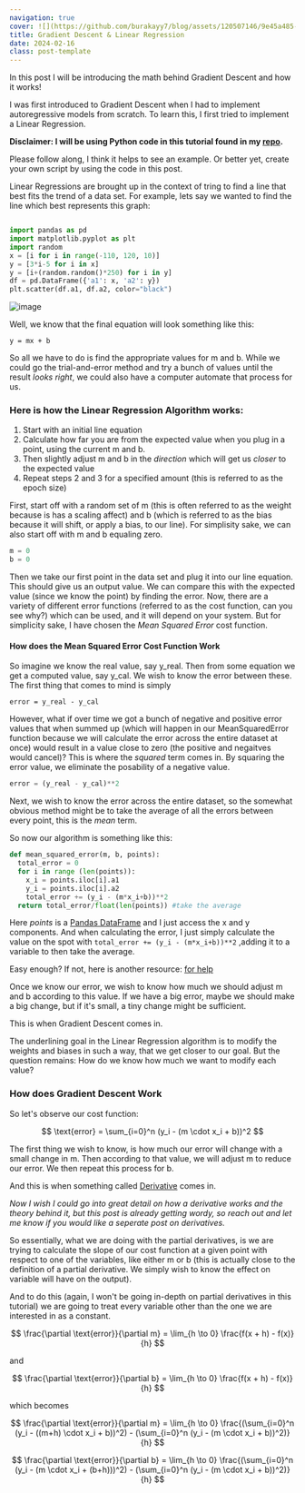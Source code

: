 ```yaml
---
navigation: true
cover: ![](https://github.com/burakayy7/blog/assets/120507146/9e45a485-6010-4d45-8113-2335d249d70f)
title: Gradient Descent & Linear Regression
date: 2024-02-16
class: post-template
---
```

In this post I will be introducing the math behind Gradient Descent and how it works!

I was first introduced to Gradient Descent when I had to implement autoregressive models from scratch. To learn this, I first tried to implement a Linear Regression. 


**Disclaimer: I will be using Python code in this tutorial found in my [repo](https://github.com/burakayy7/LinearRegression).**

Please follow along, I think it helps to see an example. Or better yet, create your own script by using the code in this post. 

Linear Regressions are brought up in the context of tring to find a line that best fits the trend of a data set.
For example, lets say we wanted to find the line which best represents this graph:

~~~python

import pandas as pd
import matplotlib.pyplot as plt
import random
x = [i for i in range(-110, 120, 10)]
y = [3*i-5 for i in x]
y = [i+(random.random()*250) for i in y]
df = pd.DataFrame({'a1': x, 'a2': y})
plt.scatter(df.a1, df.a2, color="black")
~~~
![image](https://github.com/burakayy7/blog/assets/120507146/2188ce3a-3389-4903-a13c-547e5c2bd87e)

Well, we know that the final equation will look something like this:
```
y = mx + b
```
So all we have to do is find the appropriate values for m and b. While we could go the trial-and-error method and try a bunch of values until the result _looks right_, we could also have a computer automate that process for us. 

### Here is how the Linear Regression Algorithm works:
1. Start with an initial line equation
2. Calculate how far you are from the expected value when you plug in a point, using the current m and b.
3. Then slightly adjust m and b in the _direction_ which will get us _closer_ to the expected value
4. Repeat steps 2 and 3 for a specified amount (this is referred to as the epoch size)


First, start off with a random set of m (this is often referred to as the weight because is has a scaling affect) and b (which is referred to as the bias because it will shift, or apply a bias, to our line). For simplisity sake, we can also start off with m and b equaling zero.

```python
m = 0
b = 0
```
Then we take our first point in the data set and plug it into our line equation. This should give us an output value. We can compare this with the expected value (since we know the point) by finding the error. Now, there are a variety of different error functions (referred to as the cost function, can you see why?) which can be used, and it will depend on your system. But for simplicity sake, I have chosen the _Mean Squared Error_ cost function. 

#### How does the Mean Squared Error Cost Function Work

So imagine we know the real value, say y_real. Then from some equation we get a computed value, say y_cal. We wish to know the error between these. The first thing that comes to mind is simply
```
error = y_real - y_cal
```
However, what if over time we got a bunch of negative and positive error values that when summed up (which will happen in our MeanSquaredError function because we will calculate the error across the entire dataset at once) would result in a value close to zero (the positive and negaitves would cancel)? This is where the _squared_ term comes in. By squaring the error value, we eliminate the posability of a negative value.
```python
error = (y_real - y_cal)**2
```
Next, we wish to know the error across the entire dataset, so the somewhat obvious method might be to take the average of all the errors between every point, this is the _mean_ term.

So now our algorithm is something like this:
```python
def mean_squared_error(m, b, points):
  total_error = 0
  for i in range (len(points)):
    x_i = points.iloc[i].a1
    y_i = points.iloc[i].a2
    total_error += (y_i - (m*x_i+b))**2
  return total_error/float(len(points)) #take the average
```
Here _points_ is a [Pandas DataFrame](https://pandas.pydata.org/docs/reference/api/pandas.DataFrame.html) and I just access the x and y components. And when calculating the error, I just simply calculate the value on the spot with ```total_error += (y_i - (m*x_i+b))**2``` ,adding it to a variable to then take the average.

Easy enough? If not, here is another resource: [for help](https://statisticsbyjim.com/regression/mean-squared-error-mse/)

Once we know our error, we wish to know how much we should adjust m and b according to this value. If we have a big error, maybe we should make a big change, but if it's small, a tiny change might be sufficient. 

This is when Gradient Descent comes in.

The underlining goal in the Linear Regression algorithm is to modify the weights and biases in such a way, that we get closer to our goal. But the question remains: How do we know how much we want to modify each value? 

### How does Gradient Descent Work


So let's observe our cost function:


$$
\text{error} = \sum_{i=0}^n (y_i - (m \cdot x_i + b))^2
$$


The first thing we wish to know, is how much our error will change with a small change in m. Then according to that value, we will adjust m to reduce our error. We then repeat this process for b.

And this is when something called [Derivative](https://en.wikipedia.org/wiki/Derivative) comes in. 

_Now I wish I could go into great detail on how a derivative works and the theory behind it, but this post is already getting wordy, so reach out and let me know if you would like a seperate post on derivatives._

So essentially, what we are doing with the partial derivatives, is we are trying to calculate the slope of our cost function at a given point with respect to one of the variables, like either m or b (this is actually close to the definition of a partial derivative. We simply wish to know the effect on variable will have on the output). 

And to do this (again, I won't be going in-depth on partial derivatives in this tutorial) we are going to treat every variable other than the one we are interested in as a constant. 

$$
\frac{\partial \text{error}}{\partial m} = \lim_{h \to 0} \frac{f(x + h) - f(x)}{h}
$$

and

$$
\frac{\partial \text{error}}{\partial b} = \lim_{h \to 0} \frac{f(x + h) - f(x)}{h}
$$


which becomes

$$
\frac{\partial \text{error}}{\partial m} = \lim_{h \to 0} \frac{(\sum_{i=0}^n (y_i - ((m+h) \cdot x_i + b))^2) - (\sum_{i=0}^n (y_i - (m \cdot x_i + b))^2)}{h}
$$

$$
\frac{\partial \text{error}}{\partial b} = \lim_{h \to 0} \frac{(\sum_{i=0}^n (y_i - (m \cdot x_i + (b+h)))^2) - (\sum_{i=0}^n (y_i - (m \cdot x_i + b))^2)}{h}
$$




